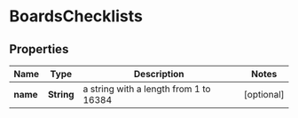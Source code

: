 # BoardsChecklists

## Properties
Name | Type | Description | Notes
------------ | ------------- | ------------- | -------------
**name** | **String** | a string with a length from 1 to 16384 |  [optional]
